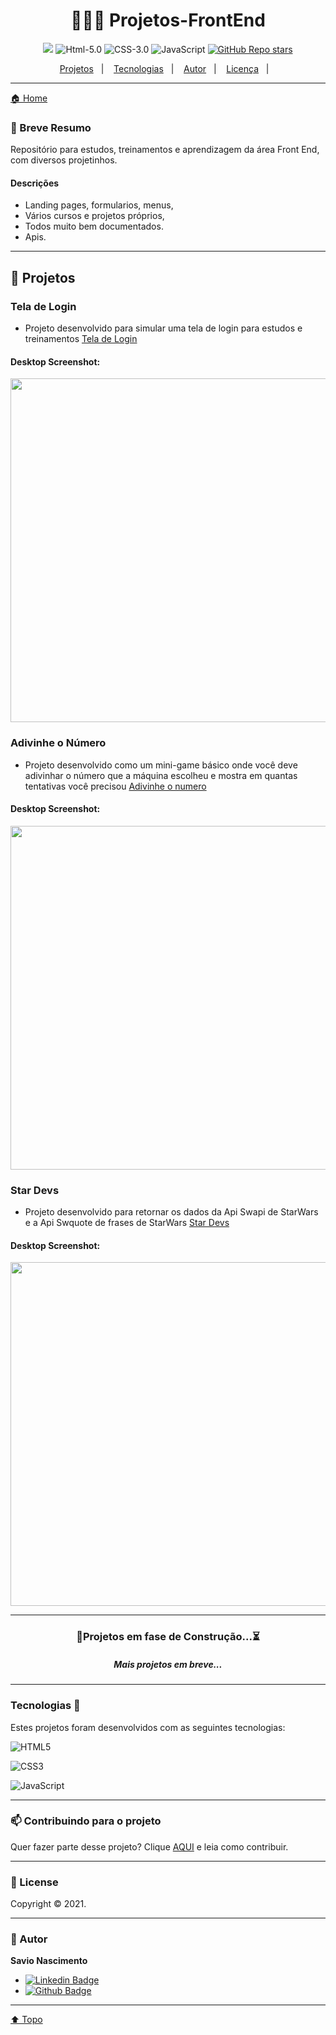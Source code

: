 <h1 align="center"> 👨🏽‍💻 Projetos-FrontEnd <a id="top"></a> </h1>

<div align="center">

![](https://img.shields.io/badge/license-MIT-lightseagreen)
![Html-5.0](https://img.shields.io/badge/Html-5.0-F16529?logo=html5&style=flat)
![CSS-3.0](https://img.shields.io/badge/Css-3.0-2965f1?logo=CSS3&style=flat)
![JavaScript](https://img.shields.io/badge/Java-Script-yellow?logo=javascript&style=flat)
[![GitHub Repo stars](https://img.shields.io/github/stars/savionascimentodev/Projetos-FrontEnd?style=social)](https://github.com/savionascimentodev/MaratonaDiscover/stargazers)

</div>

<p align="center">
    <a href="#projetos">Projetos</a>&nbsp;&nbsp;&nbsp;|&nbsp;&nbsp;&nbsp;
    <a href="#tecnologias">Tecnologias</a>&nbsp;&nbsp;&nbsp;|&nbsp;&nbsp;&nbsp;
    <a href="#autor">Autor</a>&nbsp;&nbsp;&nbsp;|&nbsp;&nbsp;&nbsp;
    <a href="#license">Licença</a>&nbsp;&nbsp;&nbsp;|&nbsp;&nbsp;&nbsp;
</p>

---

[🏠 Home](https://github.com/savionascimentodev/Projetos-FrontEnd)

### 🎯 Breve Resumo

Repositório para estudos, treinamentos e aprendizagem da área Front End, com diversos projetinhos.

#### Descrições

- Landing pages, formularios, menus,
- Vários cursos e projetos próprios,
- Todos muito bem documentados.
- Apis.

---

## 📍 Projetos <a id="projetos"></a>

### Tela de Login

- Projeto desenvolvido para simular uma tela de login para estudos e treinamentos [Tela de Login](https://github.com/savionascimentodev/Projetos-FrontEnd/tree/main/Login)

#### Desktop Screenshot:

<img src="https://github.com/savionascimentodev/Projetos-FrontEnd/blob/main/Login/img/Print-TeladeLogin.png" width="550">

<br>

### Adivinhe o Número

- Projeto desenvolvido como um mini-game básico onde você deve adivinhar o número que a máquina escolheu e mostra em quantas tentativas você precisou [Adivinhe o numero](https://github.com/savionascimentodev/Projetos-FrontEnd/tree/main/AdivinheNumero)

#### Desktop Screenshot:

<img src="https://github.com/savionascimentodev/Projetos-FrontEnd/blob/main/AdivinheNumero/img/Print-AdivinheNumero.png" width="550">

<br>

### Star Devs

- Projeto desenvolvido para retornar os dados da Api Swapi de StarWars e a Api Swquote de frases de StarWars [Star Devs](https://github.com/savionascimentodev/Projetos-FrontEnd/tree/main/StarDevs)

#### Desktop Screenshot:

<img src="https://github.com/savionascimentodev/Projetos-FrontEnd/blob/main/StarDevs/img/Print-StarDevs.png" width="550">

---

<div align="center">
  
### 🚧Projetos em fase de Construção...⏳
##### Mais projetos em breve...

</div>

---

### Tecnologias 🚀 <a id="tecnologias"></a>

Estes projetos foram desenvolvidos com as seguintes tecnologias:

![HTML5](https://img.shields.io/badge/-HTML5-F06426?style=flat-square&logoColor=fff&logo=HTML5)

![CSS3](https://img.shields.io/badge/-CSS3-5DAFEF?style=flat-square&logoColor=fff&logo=CSS3)

![JavaScript](https://img.shields.io/badge/-JavaScript-FEAE32?style=flat-square&logoColor=fff&logo=javascript)


---

### 📫 Contribuindo para o projeto

Quer fazer parte desse projeto? Clique [AQUI](https://github.com/savionascimentodev/Projetos-FrontEnd/blob/main/Contribuing.md) e leia como contribuir.

---

### 📝 License <a id="license"></a>

Copyright © 2021.<br/>

---

### 👤 Autor <a id="autor"></a>

**Savio Nascimento**

- [![Linkedin Badge](https://img.shields.io/badge/-SavioNascimento-blue?style=flat-square&logo=Linkedin&logoColor=white&link=https://www.linkedin.com/savio-nascimento)](https://www.linkedin.com/in/savio-nascimento/)
- [![Github Badge](https://img.shields.io/badge/savionascimentodev-24292e?style=flat&logo=Github&logoColor=white&link=https://github.com/savionascimentodev)](https://github.com/savionascimentodev)

---

<!-- Readme Projetos -->

<!-- # Tela de Login

[🏠 Home](https://github.com/savionascimentodev/Projetos-FrontEnd)

### 🎯 Breve Resumo

Projeto desenvolvido como um mini-game básico onde você deve adivinhar o número que a máquina escolheu e mostra em quantas tentativas você precisou, da uma olhadinha aqui: [Pojeto](https://vercel.com/savionascimentodev/projetos-frontend-adivinhenumero)

#### Funcionalidades

* Tela simples.
* Inputs para digitar o número.
* Número aleatório escolhido pela máquina.
* Lógica para dizer se o número é maior ou menor que o escolhido.
* Lógica para dizer se o usúario acertou.
* Button para reiniciar (jogar de novo).
* Background squares.

---

## Layout 🚧

#### Desktop Application:

![AdivinheNumero](https://github.com/savionascimentodev/Projetos-FrontEnd/blob/main/AdivinheNumero/img/Adivinhe%20o%20N%C3%BAmero%20-%20gif.gif) -->

[⬆️ Topo](#top) <br>
